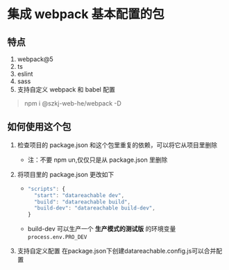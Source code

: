 # 集成 webpack 基本配置的包

## 特点

1. webpack@5
2. ts
3. eslint
4. sass
5. 支持自定义 webpack 和 babel 配置

> npm i @szkj-web-he/webpack -D


## 如何使用这个包

1. 检查项目的 package.json 和这个包里重复的依赖，可以将它从项目里删除
    - 注：不要 npm un,仅仅只是从 package.json 里删除

2. 将项目里的 package.json 更改如下

    - ```javascript
      "scripts": {
      	"start": "datareachable dev",
      	"build": "datareachable build",
      	"build-dev": "datareachable build-dev",
      }
      ```
    - build-dev 可以生产一个 **生产模式的测试版** 的环境变量 `process.env.PRO_DEV`

3. 支持自定义配置 在package.json下创建datareachable.config.js可以合并配置
